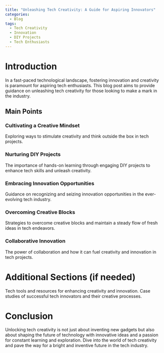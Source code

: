 ```yaml
---
title: "Unleashing Tech Creativity: A Guide for Aspiring Innovators"
categories:
  - Blog
tags:
  - Tech Creativity
  - Innovation
  - DIY Projects
  - Tech Enthusiasts
---
```


# Introduction
In a fast-paced technological landscape, fostering innovation and creativity is paramount for aspiring tech enthusiasts. This blog post aims to provide guidance on unleashing tech creativity for those looking to make a mark in the industry.

## Main Points
### Cultivating a Creative Mindset
Exploring ways to stimulate creativity and think outside the box in tech projects.

### Nurturing DIY Projects
The importance of hands-on learning through engaging DIY projects to enhance tech skills and unleash creativity.

### Embracing Innovation Opportunities
Guidance on recognizing and seizing innovation opportunities in the ever-evolving tech industry.

### Overcoming Creative Blocks
Strategies to overcome creative blocks and maintain a steady flow of fresh ideas in tech endeavors.

### Collaborative Innovation
The power of collaboration and how it can fuel creativity and innovation in tech projects.

# Additional Sections (if needed)
Tech tools and resources for enhancing creativity and innovation.
Case studies of successful tech innovators and their creative processes.

# Conclusion
Unlocking tech creativity is not just about inventing new gadgets but also about shaping the future of technology with innovative ideas and a passion for constant learning and exploration. Dive into the world of tech creativity and pave the way for a bright and inventive future in the tech industry.